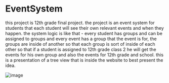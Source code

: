 # EventSystem
this project is 12th grade final project.
the project is an event system for students that each student will see their own relevant events and when they happen.
the system logic is like that - every student has groups and can be assigned to groups and every event has a group that the event is for,
the groups are inside of another so that each group is sort of inside of each other so that if a student is assigned to 12th grade class 2 he will get the events for his
own group and also the events for 12th grade and school.
this is a presentation of a tree view that is inside the website to best present the idea.

![image](https://user-images.githubusercontent.com/70100622/178622589-596248c1-256e-4502-8e1f-7eafb3078d6c.png)
